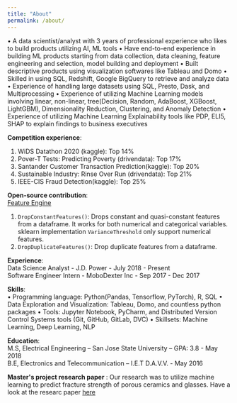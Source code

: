 ```yaml
---
title: "About"
permalink: /about/
---
```


• A data scientist/analyst with 3 years of professional experience who likes to build products utilizing AI, ML tools 
• Have end-to-end experience in building ML products starting from data collection, data cleaning, feature engineering and selection, model building and deployment
• Built descriptive products using visualization softwares like Tableau and Domo
• Skilled in using SQL, Redshift, Google BigQuery to retrieve and analyze data
• Experience of handling large datasets using SQL, Presto, Dask, and Multiprocessing
• Experience of utilizing Machine Learning models involving linear, non-linear, tree(Decision, Random, AdaBoost, XGBoost, LightGBM),  Dimensionality Reduction, Clustering, and Anomaly Detection
• Experience of utilizing Machine Learning Explainability tools like PDP, ELI5, SHAP to explain findings to business executives

**Competition experience**:
1. WiDS Datathon 2020 (kaggle): Top 14% 
2. Pover-T Tests: Predicting Poverty (drivendata): Top 17%
3. Santander Customer Transaction Prediction(kaggle): Top 20% 
4. Sustainable Industry: Rinse Over Run (drivendata): Top 21%
5. IEEE-CIS Fraud Detection(kaggle): Top 25% 

**Open-source contribution**:<br>
[Feature Engine](https://github.com/solegalli/feature_engine)
1. ```DropConstantFeatures()```: Drops constant and quasi-constant features from a dataframe. It works for both numerical and categorical variables. sklearn implementation ```VarianceThreshold``` only support numerical features.  
2. ```DropDuplicateFeatures()```: Drop duplicate features from a dataframe. 

**Experience**: <br>
Data Science Analyst - J.D. Power - July 2018 - Present <br>
Software Engineer Intern - MoboDexter Inc - Sep 2017 - Dec 2017

**Skills**: <br>
• Programming language: Python(Pandas, Tensorflow, PyTorch), R, SQL
• Data Exploration and Visualization: Tableau, Domo, and countless python packages
• Tools: Jupyter Notebook, PyCharm, and Distributed Version Control Systems tools (Git, GitHub, GitLab, DVC)
• Skillsets: Machine Learning, Deep Learning, NLP


**Education**: <br>
M.S, Electrical Engineering – San Jose State University – GPA: 3.8 - May 2018 <br>
B.E, Electronics and Telecommunication – I.E.T D.A.V.V. - May 2016

**Master's project research paper** : Our research was to utilize machine learning to predict fracture strength of porous ceramics and glasses. Have a look at the researc paper [here](https://www.researchgate.net/publication/325659247_Machine_Learning_Models_for_Predicting_Fracture_Strength_of_Porous_Ceramics_and_Glasses)

